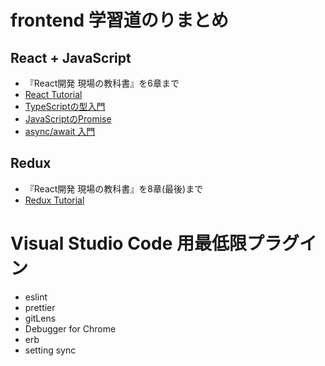 # frontend 学習道のりまとめ

## React + JavaScript
* 『React開発 現場の教科書』を6章まで
* [React Tutorial](https://reactjs.org/tutorial/tutorial.html)
* [TypeScriptの型入門](https://qiita.com/uhyo/items/e2fdef2d3236b9bfe74a)
* [JavaScriptのPromise](https://qiita.com/ysk_1031/items/888a84cb259cec4e0625)
* [async/await 入門](https://qiita.com/soarflat/items/1a9613e023200bbebcb3)

## Redux
* 『React開発 現場の教科書』を8章(最後)まで
* [Redux Tutorial](https://redux.js.org/basics/exampletodolist)


# Visual Studio Code 用最低限プラグイン

* eslint
* prettier
* gitLens
* Debugger for Chrome
* erb
* setting sync
